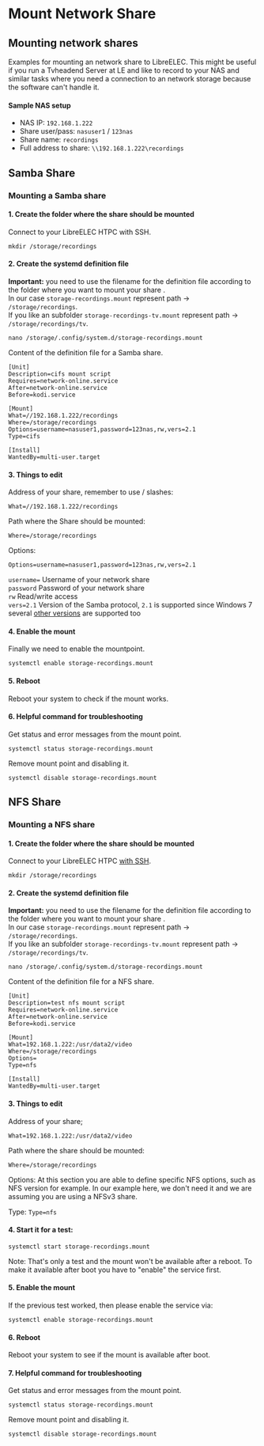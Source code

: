 # Mount Network Share

## Mounting network shares

Examples for mounting an network share to LibreELEC. This might be useful if you run a Tvheadend Server at LE and like to record to your NAS and similar tasks where you need a connection to an network storage because the software can't handle it.

#### Sample NAS setup

* NAS IP: `192.168.1.222`
* Share user/pass: `nasuser1` / `123nas`
* Share name: `recordings`
* Full address to share: `\\192.168.1.222\recordings`

## Samba Share

### Mounting a Samba share

#### 1. Create the folder where the share should be mounted

Connect to your LibreELEC HTPC with SSH.

`mkdir /storage/recordings`

#### 2. Create the systemd definition file

**Important:** you need to use the filename for the definition file according to the folder where you want to mount your share .  
In our case `storage-recordings.mount` represent path -&gt; `/storage/recordings`.  
If you like an subfolder `storage-recordings-tv.mount` represent path -&gt; `/storage/recordings/tv`.

`nano /storage/.config/system.d/storage-recordings.mount`

Content of the definition file for a Samba share.

```text
[Unit]
Description=cifs mount script
Requires=network-online.service
After=network-online.service
Before=kodi.service

[Mount]
What=//192.168.1.222/recordings
Where=/storage/recordings
Options=username=nasuser1,password=123nas,rw,vers=2.1
Type=cifs

[Install]
WantedBy=multi-user.target
```

#### 3. Things to edit

Address of your share, remember to use / slashes:

`What=//192.168.1.222/recordings`

Path where the Share should be mounted:

`Where=/storage/recordings`

Options:

`Options=username=nasuser1,password=123nas,rw,vers=2.1`

`username=` Username of your network share  
`password` Password of your network share  
`rw` Read/write access  
`vers=2.1` Version of the Samba protocol, `2.1` is supported since Windows 7 several [other versions](https://wiki.samba.org/index.php/Samba3/SMB2#Introduction) are supported too

#### 4. Enable the mount

Finally we need to enable the mountpoint.

`systemctl enable storage-recordings.mount`

#### 5. Reboot

Reboot your system to check if the mount works.

#### 6. Helpful command for troubleshooting

Get status and error messages from the mount point.

`systemctl status storage-recordings.mount`

Remove mount point and disabling it.

`systemctl disable storage-recordings.mount`

## NFS Share

### Mounting a NFS share

#### 1. Create the folder where the share should be mounted

Connect to your LibreELEC HTPC [with SSH](/accessing_libreelec).

`mkdir /storage/recordings`

#### 2. Create the systemd definition file

**Important:** you need to use the filename for the definition file according to the folder where you want to mount your share .  
In our case `storage-recordings.mount` represent path -&gt; `/storage/recordings`.  
If you like an subfolder `storage-recordings-tv.mount` represent path -&gt; `/storage/recordings/tv`.

`nano /storage/.config/system.d/storage-recordings.mount`

Content of the definition file for a NFS share.

```text
[Unit]
Description=test nfs mount script
Requires=network-online.service
After=network-online.service
Before=kodi.service

[Mount]
What=192.168.1.222:/usr/data2/video
Where=/storage/recordings
Options=
Type=nfs

[Install]
WantedBy=multi-user.target
```

#### 3. Things to edit

Address of your share;

`What=192.168.1.222:/usr/data2/video`

Path where the share should be mounted:

`Where=/storage/recordings`

Options: At this section you are able to define specific NFS options, such as NFS version for example. In our example here, we don't need it and we are assuming you are using a NFSv3 share.

Type: `Type=nfs`

#### 4. Start it for a test:

`systemctl start storage-recordings.mount`

Note: That's only a test and the mount won't be available after a reboot. To make it available after boot you have to "enable" the service first.

#### 5. Enable the mount

If the previous test worked, then please enable the service via:

`systemctl enable storage-recordings.mount`

#### 6. Reboot

Reboot your system to see if the mount is available after boot.

#### 7. Helpful command for troubleshooting

Get status and error messages from the mount point.

`systemctl status storage-recordings.mount`

Remove mount point and disabling it.

`systemctl disable storage-recordings.mount`

